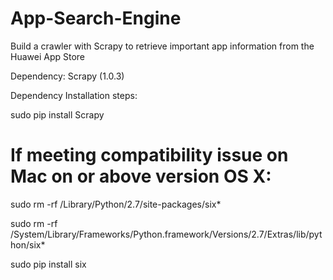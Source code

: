 # App-Search-Engine
Build a crawler with Scrapy to retrieve important app information from the Huawei App Store

Dependency:
Scrapy (1.0.3)

Dependency Installation steps:

 sudo pip install Scrapy

 # If meeting compatibility issue on Mac on or above version OS X:

 sudo rm -rf /Library/Python/2.7/site-packages/six*

 sudo rm -rf /System/Library/Frameworks/Python.framework/Versions/2.7/Extras/lib/python/six*

 sudo pip install six

